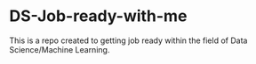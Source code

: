 # DS-Job-ready-with-me
This is a repo created to getting job ready within the field of Data Science/Machine Learning.
